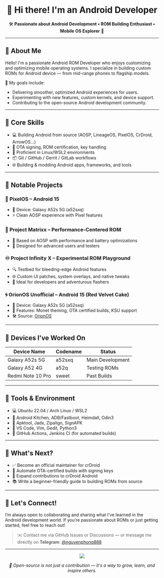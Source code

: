 <h1 align="center">👋 Hi there! I'm an Android Developer</h1>

<p align="center">
  🛠️ <strong>Passionate about Android Development • ROM Building Enthusiast • Mobile OS Explorer</strong> 📱
</p>

---

## 📖 About Me

Hello! I'm a passionate Android ROM Developer who enjoys customizing and optimizing mobile operating systems. I specialize in building custom ROMs for Android device — from mid-range phones to flagship models.

🔧 My goals include:
- Delivering smoother, optimized Android experiences for users.
- Experimenting with new features, custom kernels, and device support.
- Contributing to the open-source Android development community.

---

## 🧠 Core Skills

- 💻 Building Android from source (AOSP, LineageOS, PixelOS, CrDroid, ArrowOS...)
- 🧩 OTA signing, ROM certification, key handling
- 🐧 Proficient in Linux/WSL2 environments
- 📦 Git / GitHub / Gerrit / GitLab workflows
- 🌐 Building & modding Android apps, frameworks, and tools

---

## 🚀 Notable Projects

### 🌈 PixelOS – Android 15
- 📱 Device: Galaxy A52s 5G (a52sxq)
- ⚡ Clean AOSP experience with Pixel features

### 🧪 Project Matrixx – Performance-Centered ROM
- 🧬 Based on AOSP with performance and battery optimizations
- 📱 Designed for advanced users and testers

### ♾️ Project Infinity X – Experimental ROM Playground
- 🔍 Testbed for bleeding-edge Android features
- 🌐 Custom UI patches, system overlays, and native tweaks
- 🚀 Ideal for developers and adventurous flashers

### 🌀 OrionOS Unofficial – Android 15 (Red Velvet Cake)
- 📱 Device: Galaxy A52s 5G (a52sxq)
- 🌟 Features: Monet theming, OTA certified builds, KSU support
- 🛠️ Source: [OrionOS](https://github.com/Orion-Project)

---

## 📱 Devices I've Worked On

| Device Name       | Codename | Status           |
|-------------------|----------|------------------|
| Galaxy A52s 5G    | a52sxq   | Main Development |
| Galaxy A52 4G     | a52q     | Testing ROMs     |
| Redmi Note 10 Pro | sweet    | Past Builds      |

---

## 🧰 Tools & Environment

- 💻 Ubuntu 22.04 / Arch Linux / WSL2
- 🔧 Android Kitchen, ADB/Fastboot, Heimdall, Odin3
- 🧠 Apktool, Jadx, Zipalign, SignAPK
- 📘 VS Code, Vim, Gedit, Python3
- 🚀 GitHub Actions, Jenkins CI (for automated builds)

---

## 🎯 What's Next?

- ✅ Become an official maintainer for crDroid
- 🔄 Automate OTA-certified builds with signing keys
- 🧬 Expand contributions to crDroid Android
- 📚 Write a beginner-friendly guide to building ROMs from source

---

## 💬 Let's Connect!

I’m always open to collaborating and sharing what I’ve learned in the Android development world. If you’re passionate about ROMs or just getting started, feel free to reach out!

> ✉️ Contact me via GitHub Issues or Discussions — or message me directly on **Telegram**: [@nguyenphong888](https://t.me/nguyenphong888)

---

<p align="center">
  <img src="https://github-readme-stats.vercel.app/api?username=nguyenphong888&show_icons=true&theme=tokyonight" />
</p>

<p align="center">
  <em>📍 Open-source is not just a contribution — it's a way to grow, learn, and inspire others.</em>
</p>

